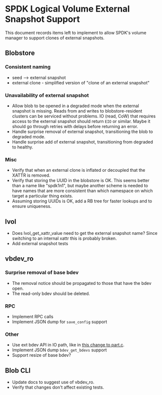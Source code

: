 # SPDK Logical Volume External Snapshot Support

This document records items left to implement to allow SPDK's volume manager to
support clones of external snapshots.

## Blobstore

### Consistent naming

- seed --> external snapshot
- external clone - simplified version of "clone of an external snapshot"

### Unavailability of external snapshot

- Allow blob to be opened in a degraded mode when the external snapshot is
  missing. Reads from and writes to blobstore-resident clusters can be serviced
  without problems.  IO (read, CoW) that requires access to the external
  snapshot should return `EIO` or similar.  Maybe it should go through retries
  with delays before returning an error.
- Handle surprise removal of external snapshot, transitioning the blob to
  degraded mode.
- Handle surprise add of external snapshot, transitioning from degraded to
  healthy.

### Misc

- Verify that when an external clone is inflated or decoupled that the XATTR is
  removed.
- Verify that storing the UUID in the blobstore is OK.  This seems better than
  a name like "spdk1n1", but maybe another scheme is needed to have names that
  are more consistent than which namespace on which target a particular thing
  exists.
- Assuming storing UUIDs is OK, add a RB tree for faster lookups and to ensure
  uniqueness.

## lvol

- Does lvol_get_xattr_value need to get the external snapshot name?  Since
  switching to an internal xattr this is probably broken.
- Add external snapshot tests

## vbdev_ro

### Surprise removal of base bdev

- The removal notice should be propagated to those that have the bdev open.
- The read-only bdev should be deleted.

### RPC

- Implement RPC calls
- Implement JSON dump for `save_config` support

### Other

- Use ext bdev API in IO path, like in [this change to part.c](https://review.spdk.io/gerrit/c/spdk/spdk/+/11048/1/lib/bdev/part.c).
- Implement JSON dump `bdev_get_bdevs` support
- Support resize of base bdev?

## Blob CLI

- Update docs to suggest use of vbdev_ro.
- Verify that changes don't affect existing tests.
